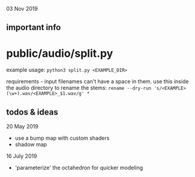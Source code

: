 03 Nov 2019
## important info

# public/audio/split.py
example usage:
`python3 split.py <EXAMPLE_DIR>`

requirements - input filenames can't have a space in them.
use this inside the audio directory to rename the stems:
`rename --dry-run 's/<EXAMPLE> (\w+).wav/<EXAMPLE>_$1.wav/g' *`

## todos & ideas
20 May 2019
- use a bump map with custom shaders
- shadow map

16 July 2019
- 'parameterize' the octahedron for quicker modeling
